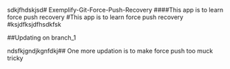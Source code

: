 sdkjfhdskjsd# Exemplify-Git-Force-Push-Recovery
####This app is to learn force push recovery
#This app is to learn force push recovery
#ksjdfksjdfhsdkfsk

##Updating on branch_1

ndsfkjgndjkgnfdkj## One more updation is to make force push too muck tricky
